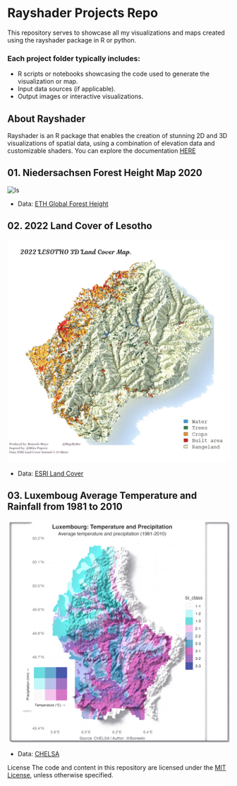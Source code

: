  # Rayshader Projects Repo 
This repository serves to showcase all my visualizations and maps created using the rayshader package in R or python.  

 ### Each project folder typically includes: 
* R scripts or notebooks showcasing the code used to generate the visualization or map.
* Input data sources (if applicable). 
* Output images or interactive visualizations.
## About Rayshader
Rayshader is an R package that enables the creation of stunning 2D and 3D visualizations of spatial data, using a combination of elevation data and customizable shaders. You can explore the documentation [HERE](https://www.rayshader.com/)
  
## 01. Niedersachsen Forest Height Map 2020
![ls](https://github.com/BoineeloMoyo/Rayshader_Projects/blob/main/PROJECTS/lower_saxony/niedersachsen-forest-height-2020.png)
- Data: [ETH Global Forest Height](https://gee-community-catalog.org/projects/canopy/)
  
## 02. 2022 Land Cover of Lesotho
![lulc](https://github.com/BoineeloMoyo/Rayshader_Projects/blob/main/PROJECTS/Lesotho_LULC/lesotho_lulc.jpg)

- Data: [ESRI Land Cover](https://livingatlas.arcgis.com/landcover/)

## 03. Luxemboug Average Temperature and Rainfall from 1981 to 2010
![lux](https://github.com/BoineeloMoyo/Rayshader_Projects/blob/main/PROJECTS/luxembourg_3D_rainfall/luxembourg-bivariate-3d.png)

- Data: [CHELSA](https://chelsa-climate.org/)

  
License
The code and content in this repository are licensed under the [MIT License](https://github.com/BoineeloMoyo/Rayshader_Projects/blob/main/LICENSE), unless otherwise specified. 

